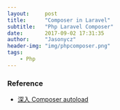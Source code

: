 ```yaml
---
layout:     post
title:      "Composer in Laravel"
subtitle:   "Php Laravel Composer"
date:       2017-09-02 17:31:35
author:     "Jasonycz"
header-img: "img/phpcomposer.png"
tags:
    - Php
---
```



### Reference
- [深入 Composer autoload](https://laravel-china.org/topics/1002/deep-composer-autoload)